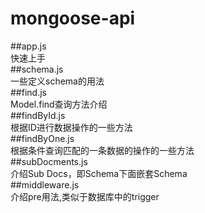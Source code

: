 # mongoose-api    
##app.js    
快速上手    
##schema.js   
一些定义schema的用法   
##find.js   
Model.find查询方法介绍    
##findById.js   
根据ID进行数据操作的一些方法   
##findByOne.js    
根据条件查询匹配的一条数据的操作的一些方法   
##subDocments.js    
介绍Sub Docs，即Schema下面嵌套Schema    
##middleware.js   
介绍pre用法,类似于数据库中的trigger   
